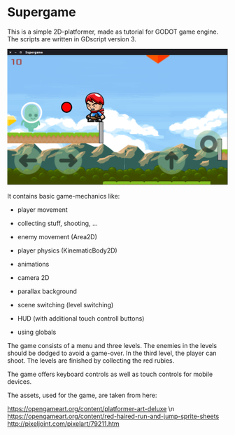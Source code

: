 # Supergame

This is a simple 2D-platformer, made as tutorial for GODOT game engine. The scripts are written in GDscript version 3.

![alt text](https://github.com/CucooGames/Supergame/blob/master/README.png)

It contains basic game-mechanics like:

- player movement

- collecting stuff, shooting, ...

- enemy movement (Area2D)

- player physics (KinematicBody2D)

- animations

- camera 2D

- parallax background

- scene switching (level switching)

- HUD (with additional touch controll buttons)

- using globals

The game consists of a menu and three levels. The enemies in the levels should be dodged to avoid a game-over. In the third level, the player can shoot. The levels are finished by collecting the red rubies.

The game offers keyboard controls as well as touch controls for mobile devices.


The assets, used for the game, are taken from here:

https://opengameart.org/content/platformer-art-deluxe \n
https://opengameart.org/content/red-haired-run-and-jump-sprite-sheets
http://pixeljoint.com/pixelart/79211.htm
